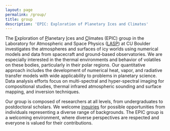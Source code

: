 ```yaml
---
layout: page
permalink: /group/
title: group
description: 'EPIC: Exploration of Planetary Ices and Climates'
---
```


The <u>E</u>xploration of <u>P</u>lanetary <u>I</u>ces and <u>C</u>limates
(EPIC) group in the Laboratory for Atmospheric and Space Physics
(<a href="https://lasp.colorado.edu" target="\_">LASP</a>)
at CU Boulder investigates the atmospheres and surfaces of icy
worlds using numerical models and data from spacecraft and ground-based
observatories. We are especially interested in the thermal environments and
behavior of volatiles on these bodies, particularly in their polar regions.
Our quantitative approach includes the development of numerical heat, vapor,
and radiative transfer models with wide applicability to problems in planetary
science. Data analysis efforts focus on multi-spectral and hyper-spectral
imaging for compositional studies, thermal infrared atmospheric sounding and
surface mapping, and inversion techniques.

Our group is composed of researchers at all levels, from undergraduates to
postdoctoral scholars. We welcome <a href="mailto:Paul.Hayne@Colorado.edu">
inquiries</a> for possible opportunities from
individuals representing a diverse range of backgrounds. The EPIC group is a
welcoming environment, where diverse perspectives are respected and everyone is
valued for their contributions.
